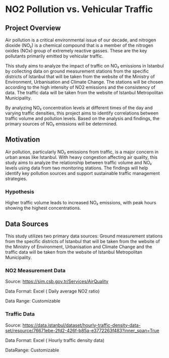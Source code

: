 # NO2 Pollution vs. Vehicular Traffic 

## Project Overview
Air pollution is a critical environmental issue of our decade, and nitrogen dioxide (NO₂) is a chemical compound that is a member of the nitrogen oxides (NOx) group of extremely reactive gasses. These are the key pollutants primarily emitted by vehicular traffic. 

This study aims to analyze the impact of traffic on NO₂ emissions in Istanbul by collecting data on ground measurement stations from the specific districts of Istanbul that will be taken from the website of the Ministry of Environment, Urbanisation and Climate Change. The stations will be chosen according to the high intensity of NO2 emissions and the consistency of data. The traffic data will be taken from the website of Istanbul Metropolitan Municipality.

By analyzing NO₂ concentration levels at different times of the day and varying traffic densities, this project aims to identify correlations between traffic volume and pollution levels. Based on the analysis and findings, the primary sources of NO₂ emissions will be determined.

## Motivation 
Air pollution, particularly NO₂ emissions from traffic, is a major concern in urban areas like Istanbul. With heavy congestion affecting air quality, this study aims to analyze the relationship between traffic volume and NO₂ levels using data from two monitoring stations. The findings will help identify key pollution sources and support sustainable traffic management strategies.

### Hypothesis 
Higher traffic volume leads to increased NO₂ emissions, with peak hours showing the highest concentrations.

## Data Sources
This study utilizes two primary data sources: Ground measurement stations from the specific districts of Istanbul that will be taken from the website of the Ministry of Environment, Urbanisation and Climate Change and the traffic data will be taken from the website of Istanbul Metropolitan Municipality.

### NO2 Measurement Data 
Source: https://sim.csb.gov.tr/Services/AirQuality

Data Format: Excel ( Daily average NO2 ratio)

Data Range: Customizable

### Traffic Data
Source: https://data.istanbul/dataset/hourly-traffic-density-data-set/resource/76671ebe-2fd2-426f-b85a-e3772263f483?inner_span=True

Data Format: Excel ( Hourly traffic density data) 

DataRange: Customizable


